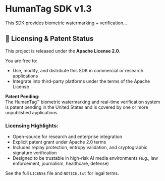 # HumanTag SDK v1.3
This SDK provides biometric watermarking + verification...
## 📜 Licensing & Patent Status

This project is released under the **Apache License 2.0**.

You are free to:
- Use, modify, and distribute this SDK in commercial or research applications
- Integrate into third-party platforms under the terms of the Apache License

**Patent Pending:**  
The HumanTag™ biometric watermarking and real-time verification system is patent pending in the United States and is covered by one or more unpublished applications.

### Licensing Highlights:
- Open-source for research and enterprise integration
- Explicit patent grant under Apache 2.0 terms
- Includes replay protection, entropy validation, and cryptographic signature verification
- Designed to be trustable in high-risk AI media environments (e.g., law enforcement, journalism, healthcare, defense)

See the full `LICENSE` file and `NOTICE.txt` for legal terms.

